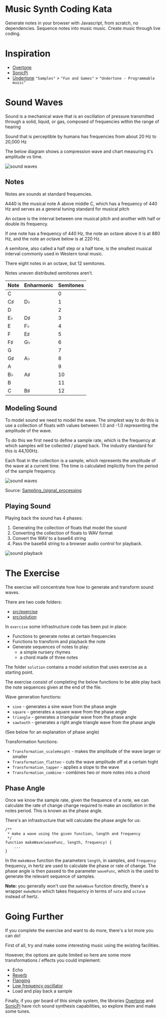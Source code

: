 # Music Synth Coding Kata

Generate notes in your browser with Javascript, from scratch, no dependencies. Sequence 
notes into music music. Create music through live coding.

# Inspiration

* [Overtone](https://overtone.github.io/)
* [SonicPi](https://sonic-pi.net/)
* [Undertone](https://fable.io/repl/) `"Samples"` > `"Fun and Games"` > `"Undertone - Programmable music"`

# Sound Waves

Sound is a mechanical wave that is an oscillation of pressure transmitted through a solid, liquid, or gas, composed of frequencies within the range of hearing

Sound that is perceptible by humans has frequencies from about 20 Hz to 20,000 Hz

The below diagram shows a compression wave and chart measuring it's amplitude vs time.

![sound waves](img/sounds-waves.png)

## Notes

Notes are sounds at standard frequencies.

A440 is the musical note A above middle C, which has a frequency of 440 Hz and serves as a general tuning standard for musical pitch

An octave is the interval between one musical pitch and another with half or double its frequency.

If one note has a frequency of 440 Hz, the note an octave above it is at 880 Hz, and the note an octave below is at 220 Hz.

A semitone, also called a half step or a half tone, is the smallest musical interval commonly used in Western tonal music.

There eight notes in an octave, but 12 semitones.

Notes uneven distributed semitones aren’t.

| Note | Enharmonic | Semitones |
|------|------------|-----------|
| C	    |            | 0         |
| C♯   | D♭         | 1         |
| D    |            | 2         |
| E♭   | D♯         | 3         |
| E	    | F♭         | 4         |
| F    | E♯         | 5         |
| F♯   | G♭         | 6         |
| G    |            | 7         |
| G♯   | A♭         | 8         |
| A    |            | 9         |
| B♭	   | A♯         | 10        |
| B    |            | 11        |
| C    | B♯         | 12        |

## Modeling Sound

To model sound we need to model the wave. The simplest way to do this is use a collection of floats with values between 1.0 and -1.0 representing the amplitude of the wave.

To do this we first need to define a sample rate, which is the frequency at which samples will be collected / played back. The industry standard for this is 44,100Hz.

Each float in the collection is a sample, which represents the amplitude of the wave at a current time. The time is calculated implicitly from the period of the sample frequency.

![sound waves](img/signal-sampling.png)

Source: [Sampling_(signal_processing](https://en.wikipedia.org/wiki/Sampling_(signal_processing))


## Playing Sound

Playing back the sound has 4 phases:

1. Generating the collection of floats that model the sound
1. Converting the collection of floats to WAV format
1. Convert the WAV to a base64 string
1. Pass the base64 string to a browser audio control for playback.

![sound playback](img/playback.png)

# The Exercise 

The exercise will concentrate how how to generate and transform sound waves.

There are two code folders:

* [src/exercise](src/exercise)
* [src/solution](src/solution)

In `exercise` some infrastructure code has been put in place:
* Functions to generate notes at certain frequencies
* Functions to transform and playback the note
* Generate sequences of notes to play:
    - a simple nursery rhymes
    - a chord made of three notes

The folder `solution` contains a model solution that uses exercise as a starting point.

The exercise consist of completing the below functions to be able play back the note sequences given at the end of the file.

Wave generation functions:
* `sine` - generates a sine wave from the phase angle
* `square` - generates a square wave from the phase angle
* `triangle` - generates a triangular wave from the phase angle
* `sawtooth`  - generates a right angle triangle wave from the phase angle

(See below for an explanation of phase angle)

Transformation functions:
* `Transformation_scaleHeight` - makes the amplitude of the wave larger or smaller
* `Transformation_flatten`  - cuts the wave amplitude off at a certain hight
* `Transformation_tapper` - applies a slope to the wave
* `Transformation_combine` - combines two or more notes into a chord

## Phase Angle

Once we know the sample rate, given the frequence of a note, we can calculate the rate of change change required to make an oscillation in the notes period.
This is known as the phase angle.

There's an infrastructure that will calculate the phase angle for us:

```
/**
 * make a wave using the given function, length and frequency
 */
function makeWave(waveFunc, length, frequency) {
    ...
}
```

In the `makeWave` function the parameters `length`, in samples, and `frequency` frequency, in hertz are used to calculate the phase or rate of change. The phase angle is then passed to the parameter `waveFunc`, which is the used to generate the relevant sequence of samples.

**Note:** you generally won't use the `makeWave` function directly, there's a wrapper `makeNote` which takes frequency in terms of `note` and `octave` instead of hertz.

# Going Further

If you complete the exercise and want to do more, there's a lot more you can do!

First of all, try and make some interesting music using the existing facilities.

However, the options are quite limited so here are some more transformations / effects you could implement:

* Echo
* [Reverb](https://en.wikipedia.org/wiki/Reverberation)
* [Flanging](https://en.wikipedia.org/wiki/Flanging)
* [Low frequency oscillator](https://en.wikipedia.org/wiki/Low-frequency_oscillation)
* Load and play back a sample

Finally, if you ger board of this simple system, the libraries [Overtone](https://overtone.github.io/) and [SonicPi](https://sonic-pi.net/) have rich sound synthesis capabilities, so explore them and make some tunes.
